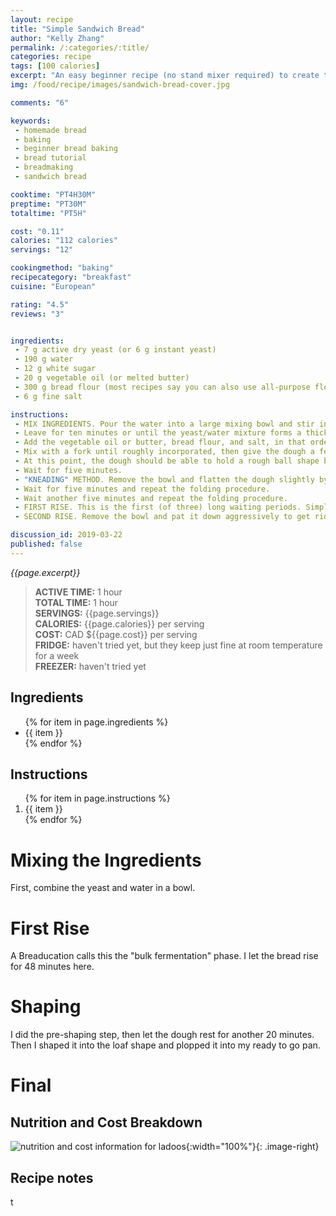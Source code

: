 ```yaml
---
layout: recipe
title: "Simple Sandwich Bread"
author: "Kelly Zhang"
permalink: /:categories/:title/
categories: recipe
tags: [100 calories]
excerpt: "An easy beginner recipe (no stand mixer required) to create the most versatile of breads: a perfectly light, fluffy sandwich loaf, like the kind you'd find at the grocery store."
img: /food/recipe/images/sandwich-bread-cover.jpg

comments: "6"

keywords:
 - homemade bread
 - baking
 - beginner bread baking
 - bread tutorial
 - breadmaking
 - sandwich bread

cooktime: "PT4H30M"
preptime: "PT30M"
totaltime: "PT5H"

cost: "0.11"
calories: "112 calories"
servings: "12"

cookingmethod: "baking"
recipecategory: "breakfast"
cuisine: "European"

rating: "4.5"
reviews: "3"


ingredients:
 - 7 g active dry yeast (or 6 g instant yeast)
 - 190 g water
 - 12 g white sugar
 - 20 g vegetable oil (or melted butter)
 - 300 g bread flour (most recipes say you can also use all-purpose flour, but I find all-purpose flour more sticky and hard to use)
 - 6 g fine salt

instructions:
 - MIX INGREDIENTS. Pour the water into a large mixing bowl and stir in the yeast and sugar.
 - Leave for ten minutes or until the yeast/water mixture forms a thick, foamy top layer (skip this step if you're using instant yeast).
 - Add the vegetable oil or butter, bread flour, and salt, in that order.
 - Mix with a fork until roughly incorporated, then give the dough a few squeezes with your hands. Wipe the sides of the bowl with the dough if there are any large clumps of dough still clinging to the walls.
 - At this point, the dough should be able to hold a rough ball shape but still be quite sticky and gooey. If it is sticking ALL OVER your fingers when you pull away, rather than mostly lifting off with ease, your dough is too sticky. Try kneading for a minute more and if that doesn't work, add more flour 1 tbsp at a time. Turn the dough out onto the (clean!!) counter and flip the bowl over top, so it's covering the dough. (I've always used bread flour for this recipe and have never had the dough stick to the counter, but you may want to sprinkle a little bit of flour in case if you are using all-purpose flour or if your dough seems extremely sticky.)
 - Wait for five minutes.
 - "KNEADING" METHOD. Remove the bowl and flatten the dough slightly by patting it down. Stretch the top portion and pull it down over the bottom, about 1/3 of the way down. Rotate the dough 90° and repeat with the new "top". Continue until you have folded the dough four times, and flip it over so the smooth side is facing up. It should be in a roughly rounded shape. Replace the bowl over the dough.
 - Wait for five minutes and repeat the folding procedure.
 - Wait another five minutes and repeat the folding procedure.
 - FIRST RISE. This is the first (of three) long waiting periods. Simply leave the dough under the mixing bowl after your third fold and let it rest for an hour.
 - SECOND RISE. Remove the bowl and pat it down aggressively to get rid of all the air bubbles. This can take a while—see the animation for an example—but it's very fun. Like popping bubble wrap!

discussion_id: 2019-03-22
published: false
---
```


*{{page.excerpt}}*

> **ACTIVE TIME:** 1 hour  
> **TOTAL TIME:** 1 hour  
> **SERVINGS:** {{page.servings}}  
> **CALORIES:** {{page.calories}} per serving  
> **COST:** CAD ${{page.cost}} per serving  
> **FRIDGE:** haven't tried yet, but they keep just fine at room temperature for a week  
> **FREEZER:** haven't tried yet

## Ingredients

<ul>
  {% for item in page.ingredients %}
    <li>{{ item }}</li>
  {% endfor %}
</ul>

## Instructions

<ol>
  {% for item in page.instructions %}
    <li>{{ item }}</li>
  {% endfor %}
</ol>

# Mixing the Ingredients

First, combine the yeast and water in a bowl.

# First Rise

A Breaducation calls this the "bulk fermentation" phase. I let the bread rise for 48 minutes here.

# Shaping

I did the pre-shaping step, then let the dough rest for another 20 minutes. Then I shaped it into the loaf shape and plopped it into my ready to go pan.

# Final

## Nutrition and Cost Breakdown

![nutrition and cost information for ladoos](/food/recipe/images/easiest-ladoos-ever-nutrition.jpg){:width="100%"}{: .image-right}

## Recipe notes

t
